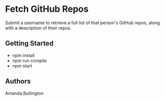 # Fetch GitHub Repos
Submit a username to retrieve a full list of that person's GitHub repos, along with a description of their repos. 

## Getting Started

* npm install
* npm run compile
* npm start

## Authors

Amanda Bullington
